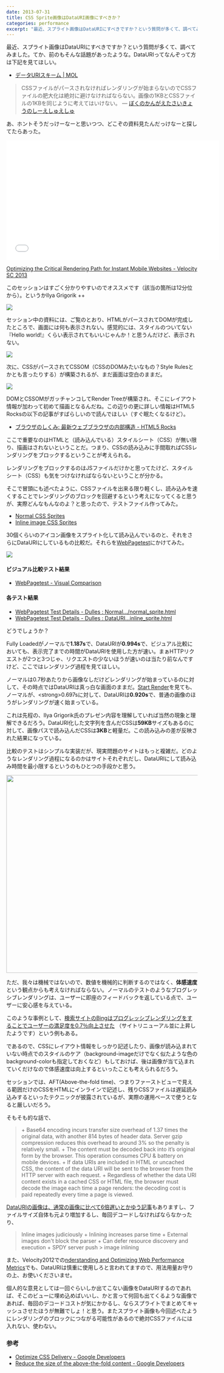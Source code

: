 ```yaml
---
date: 2013-07-31
title: CSS Sprite画像はDataURI画像にすべきか？
categories: performance
excerpt: "最近、スプライト画像はDataURIにすべきですか？という質問が多くて、調べてみました。てか、前のもそんな話題があったような。"
---
```


最近、スプライト画像はDataURIにすべきですか？という質問が多くて、調べてみました。てか、前のもそんな話題があったような。DataURIってなんぞって方は下記を見てほしい。

+ [データURIスキーム | MOL](http://t32k.me/mol/log/data-uri-scheme/)

> CSSファイルがパースされなければレンダリングが始まらないのでCSSファイルの肥大化は絶対に避けなければならない。画像の1KBとCSSファイルの1KBを同じように考えてはいけない。 ― [ぼくのかんがえたさいきょうのしーえしゅえしゅ ](http://t32k.me/mol/log/the-perfect-css-i-thought/)

あ、ホントそうだっけーなーと思いつつ、どこぞの資料見たんだっけなーと探してたらあった。

<iframe src="//www.youtube.com/embed/YV1nKLWoARQ" frameborder="0" width="560" height="315"></iframe>

[Optimizing the Critical Rendering Path for Instant Mobile Websites - Velocity SC 2013](https://docs.google.com/presentation/d/1IRHyU7_crIiCjl0Gvue0WY3eY_eYvFQvSfwQouW9368/present#slide=id.gc57996a9_0168)

このセッションはすごく分かりやすいのでオススメです（該当の箇所は12分位から）。というかIlya Grigorik ++

![](/static/blog/2013/07/11.png)

セッション中の資料には、ご覧のとおり、HTMLがパースされてDOMが完成したところで、画面には何も表示されない。感覚的には、スタイルのついてない『Hello world!』くらい表示されてもいいじゃんか！と思うんだけど、表示されない。

![](/static/blog/2013/07/21.png)

次に、CSSがパースされてCSSOM（CSSのDOMみたいなもの？Style Rulesとかとも言ったりする）が構築されるが、まだ画面は空白のままだ。

![](/static/blog/2013/07/31.png)

DOMとCSSOMがガッチャンコしてRender Treeが構築され、そこにレイアウト情報が加わって初めて描画となるんだね。この辺りの更に詳しい情報はHTML5 Rocksの以下の記事がすばらしいので読んでほしい（すぐ眠たくなるけど）。

+ [ブラウザのしくみ: 最新ウェブブラウザの内部構造 - HTML5 Rocks](http://www.html5rocks.com/ja/tutorials/internals/howbrowserswork/)

ここで重要なのはHTMLと（読み込んでいる）スタイルシート（CSS）が無い限り、描画はされないということだ。つまり、CSSの読み込みに手間取ればCSSレンダリングをブロックするということが考えられる。

レンダリングをブロックするのはJSファイルだけかと思ってたけど、スタイルシート（CSS）も気をつけなければならないということが分かる。

そこで冒頭にも述べたように、CSSファイルを出来る限り軽くし、読み込みを速くすることでレンダリングのブロックを回避するという考えになってくると思うが、実際どんなもんなのよ？と思ったので、テストファイル作ってみた。

+ [Normal CSS Sprites](https://dl.dropboxusercontent.com/u/356242/test/httprequests/normal_sprite.html)
+ [Inline image CSS Sprites](https://dl.dropboxusercontent.com/u/356242/test/httprequests/inline_sprite.html)


30個くらいのアイコン画像をスプライト化して読み込んでいるのと、それをさらにDataURIにしているもの比較だ。それらを[WebPagetest](http://www.webpagetest.org/)にかけてみた。

![](/static/blog/2013/07/filmstrip.png)

#### ビジュアル比較テスト結果

+ [WebPagetest - Visual Comparison](http://www.webpagetest.org/video/compare.php?tests=130730_2V_G48,130730_7X_G49)

#### 各テスト結果

+ [WebPagetest Test Details - Dulles : Normal.../normal_sprite.html](http://www.webpagetest.org/result/130730_2V_G48/1/details/)
+ [WebPagetest Test Details - Dulles : DataURI...inline_sprite.html](http://www.webpagetest.org/result/130730_7X_G49/3/details/)

どうでしょうか？

Fully Loadedがノーマルで<strong>1.187s</strong>で、DataURIが<strong>0.994s</strong>で、ビジュアル比較においても、表示完了までの時間がDataURIを使用した方が速い。まぁHTTPリクエストが2つと3つじゃ、リクエストの少ないほうが速いのは当たり前なんですけど、ここではレンダリング過程を見てほしい。

ノーマルは0.7秒あたりから画像なしだけどレンダリングが始まっているのに対して、その時点ではDataURIは真っ白な画面のままだ。[Start Render](https://sites.google.com/a/webpagetest.org/docs/using-webpagetest/quick-start-quide#TOC-Start-Render:)を見ても、ノーマルが、<strong>0.697s</strong>に対して、DataURIは<strong>0.920s</strong>で、普通の画像のほうがレンダリングが速く始まっている。

これは先程の、Ilya Grigorik氏のプレゼン内容を理解していれば当然の現象と理解できるだろう。DataURI化した文字列を含んだCSSは<strong>59KB</strong>サイズもあるのに対して、画像パスで読み込んだCSSは<strong>3KB</strong>と軽量だ。この読み込みの差が反映された結果になっている。

比較のテストはシンプルな実装だが、現実問題のサイトはもっと複雑だ。どのようなレンダリング過程になるのかはサイトそれぞれだし、DataURIにして読み込み時間を最小限するというのもひとつの手段かと思う。

<a href="https://sites.google.com/a/webpagetest.org/docs/using-webpagetest/metrics/speed-index#TOC-Measuring-Visual-Progress"><img class="aligncenter size-full wp-image-5075" title="Visual Progress" src="/static/blog/2013/07/vp.png" alt="" width="900" height="520" /></a>

ただ、我々は機械ではないので、数値を機械的に判断するのではなく、**体感速度**という観点からも考えなければならない。ノーマルのテストのようなブログレッシブレンダリングは、ユーザーに即座のフィードバックを返している点で、ユーザーに安心感を与えている。

このような事例として、[検索サイトのBingはプログレッシブレンダリングをすることでユーザーの満足度を0.7％向上させた](http://t32k.me/mol/log/long-life-web-performance-optimization/) （サイトリニューアル並に上昇したようです）という例もある。

であるので、CSSにレイアウト情報をしっかり記述したり、画像が読み込まれていない時点でのスタイルのケア（background-imageだけでなく似たような色のbackground-colorも指定しておくなど）もしておけば、後は画像が当て込まれていくだけなので体感速度は向上するといったことも考えられるだろう。

セッションでは、AFT(Above-the-fold time)、つまりファーストビューで見える範囲だけのCSSをHTMLにインラインで記述し、残りCSSファイルは遅延読み込みするといったテクニックが披露されているが、実際の運用ベースで使うとなると厳しいだろう。

そもそも的な話で、

<blockquote>
+ Base64 encoding incurs transfer size overhead of 1.37 times the original data, with another 814 bytes of header data. Server gzip compression reduces this overhead to around 3% so the penalty is relatively small.
+ The content must be decoded back into it’s original form by the browser. This operation consumes CPU &amp; battery on mobile devices.
+ If data URIs are included in HTML or uncached CSS, the content of the data URI will be sent to the browser from the HTTP server with each request.
+ Regardless of whether the data URI content exists in a cached CSS or HTML file, the browser must decode the image each time a page renders: the decoding cost is paid repeatedly every time a page is viewed.
</blockquote>

[DataURIの画像は、通常の画像に比べて6倍遅いとかゆう記事](http://www.mobify.com/blog/data-uris-are-slow-on-mobile/)もありますし、ファイルサイズ自体も元より増加するし、毎回デコードしなければならなかったり、

<blockquote>
Inline images judiciously
+ Inlining increases parse time
+ External images don't block the parser
+ Can defer resource discovery and execution
+ SPDY server push &gt; image inlining
</blockquote>

また、Velocity2012での[nderstanding and Optimizing Web Performance Metrics](https://perf-metrics-velocity2012.appspot.com/#41)でも、DataURIは慎重に使用しろと言われてますので、用法用量お守りの上、お使いくださいませ。

個人的な意見としては一回ぐらいしか出てこない画像をDataURIするのであれば、そこのビューに埋め込めばいいし、かと言って何回も出てくるような画像であれば、毎回のデコードコストが気にかかるし、ならスプライトでまとめてキャッシュさせたほうが無難でしょ！と思う。またスプライト画像も今回述べたようにレンダリングのブロックにつながる可能性があるので絶対CSSファイルには入れない、使わない。

### 参考

+ [Optimize CSS Delivery - Google Developers](https://developers.google.com/speed/docs/insights/OptimizeCSSDelivery)
+ [Reduce the size of the above-the-fold content - Google Developers](https://developers.google.com/speed/docs/insights/PrioritizeVisibleContent)